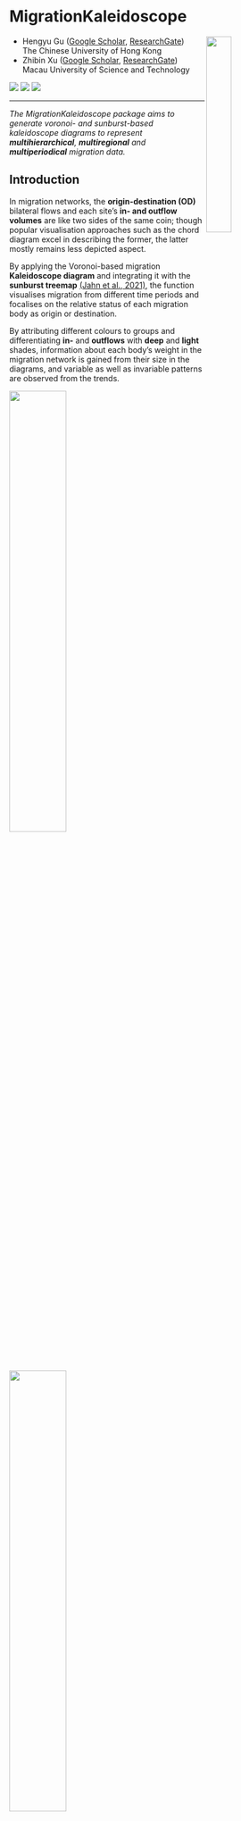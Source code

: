 <h1>MigrationKaleidoscope</h1>

<img src="https://github.com/HengyuGu1994/MigrationKaleidoscope/blob/main/MigrationKaleidoscopeChina.png" width=30% height=30% align="right" />

* Hengyu Gu ([Google Scholar](https://scholar.google.com/citations?user=eqYzq68AAAAJ&hl=ja&oi=sra), [ResearchGate](https://www.researchgate.net/profile/Hengyu-Gu)) <br />
The Chinese University of Hong Kong <br />
* Zhibin Xu ([Google Scholar](https://scholar.google.com/citations?user=rRsBXUAAAAAJ&hl=ja&oi=sra), [ResearchGate](https://www.researchgate.net/profile/Zhibin-Xu-7)) <br />
Macau University of Science and Technology

<p>

<img src="https://img.shields.io/badge/multi-hierarchical-red">

<img src="https://img.shields.io/badge/multi-regional-blue">

<img src="https://img.shields.io/badge/multi-periodical-green">

</p>


------------------------------------------------------------------------

_The MigrationKaleidoscope package aims to generate voronoi- and sunburst-based kaleidoscope diagrams to represent **multihierarchical**, **multiregional** and **multiperiodical** migration data._ <br />

## Introduction
 
In migration networks, the **origin-destination (OD)** bilateral flows and each site’s **in- and outflow volumes** are like two sides of the same coin; though popular visualisation approaches such as the chord diagram excel in describing the former, the latter mostly remains less depicted aspect. <br />

By applying the Voronoi-based migration **Kaleidoscope diagram** and integrating it with the **sunburst treemap** [(Jahn et al., 2021)](https://github.com/m-jahn/WeightedTreemaps), the function visualises migration from different time periods and focalises on the relative status of each migration body as origin or destination. <br />

By attributing different colours to groups and differentiating **in-** and **outflows** with **deep** and **light** shades, information about each body’s weight in the migration network is gained from their size in the diagrams, and variable as well as invariable patterns are observed from the trends. <br />

<p float="left">
  <img src="https://github.com/HengyuGu1994/MigrationKaleidoscope/blob/main/MigrationKaleidoscopeChina.png" width=45% height=45% />
  <img src="https://github.com/HengyuGu1994/MigrationKaleidoscope/blob/main/StackedBarplotChina.png" width=45% height=45% /> 
</p>
<p align="center">Deep color for in-migration, light color for out-migration <br />

Note that the migration concept is also applicable to imports and exports in international trade. <br />
 
<p float="left">
  <img src="https://github.com/HengyuGu1994/MigrationKaleidoscope/blob/main/MigrationKaleidoscopeWorldBank.png" width=45% height=45% />
  <img src="https://github.com/HengyuGu1994/MigrationKaleidoscope/blob/main/StackedBarplotWorldBank.png" width=45% height=45% /> 
</p>
<p align="center">Deep color for in-migration (imports), light color for out-migration (exports)<br />

<p float="left">
  <img src="https://github.com/HengyuGu1994/MigrationKaleidoscope/blob/main/MigrationKaleidoscopeUIS.png" width=45% height=45% />
  <img src="https://github.com/HengyuGu1994/MigrationKaleidoscope/blob/main/StackedBarplotUIS.png" width=45% height=45% /> 
</p>
<p align="center">Deep color for male inbound international students, light color for female inbound international students<br />

<img src="https://github.com/HengyuGu1994/MigrationKaleidoscope/blob/main/ism2014-2018.png" width=30% height=30% align="right" />
 
> See also the chord diagram visualization of International Student Mobility by [Gu and Xu (2022)](https://doi.org/10.1177/0308518X211055180) on Environment and Planning A: Economy and Space, First Published October 30, 2021. 
 
## Comments<br />
 
<img src="https://github.com/HengyuGu1994/MigrationKaleidoscope/blob/main/Environment and Planning B_cover.png" width=20% height=20% align="right" />

<p>
 
> [Gu and Xu (2022)](https://doi.org/10.1177/23998083221082916) present a diachronic visualisation of China’s internal migration patterns at the country, region and province level simultaneously. They achieve this through an innovative repurposing and expansion of the Voronoi-based Kaleidoscope diagram developed by the [German Federal Statistical Office (2022)](https://www.destatis.de/EN/Themes/Economy/Prices/Consumer-Price-Index/price-kaleidoscope-overview.html) for monitoring price trends of goods and services ... The three short articles published as “Featured graphics” in this issue provide excellent examples of what we are looking for in future submissions. <br />

——Environment and Planning B: Urban Analytics and City Science Editorial, [First Published April 19, 2022](https://doi.org/10.1177/23998083221096895)<br />

</p> 

## Installation

Use the following code to install from GitHub.

```R
devtools::install_github("HengyuGu1994/MigrationKaleidoscope")
```

## Data Format 

| h1   | h2              | h3            | color | value       | year      |
| ---- | --------------- | ------------- | ----- | ----------- | --------- |
| East | Beijing 4.23    | Beijing-in    | 1     | 3.827759959 | 2005-2010 |
| East | Tianjin 1.71    | Tianjin-in    | 1     | 1.49712     | 2005-2010 |
| East | Hebei 2.94      | Hebei-in      | 1     | 0.924089997 | 2005-2010 |
| East | Shandong 3.35   | Shandong-in   | 1     | 1.335580002 | 2005-2010 |
| East | Jiangsu 6.78    | Jiangsu-in    | 1     | 4.887289935 | 2005-2010 |
...
| East | Beijing 4.23    | Beijing-out   | 2     | 0.405949995 | 2005-2010 |
| East | Tianjin 1.71    | Tianjin-out   | 2     | 0.213359999 | 2005-2010 |
| East | Hebei 2.94      | Hebei-out     | 2     | 2.017390001 | 2005-2010 |
| East | Shandong 3.35   | Shandong-out  | 2     | 2.014989985 | 2005-2010 |
| East | Jiangsu 6.78    | Jiangsu-out   | 2     | 1.893540001 | 2005-2010 |
...
 
 - **The hierarchies:** The hierarchies are named h1, h2 ... etc., note that the level to be labeled can be customized, such as `"Beijing 4.23"` serves both as the second level indicator and a label string. Meanwhile, the lowest level should end with `"-in"` and `"-out"`.
 - **The color:** A numeric series starting from `1` and should be in accordance with the label level. The color column should be sorted in ascending order.
 - **The value:** Values defining the cells' and labels' sizes.
 - **The year:** Year for the time series.
 
## Usage

The package requires 4 compulsory parameters:
- **data_name:** the name of the csv file for data input that has been described above, such as `"xx.csv"`. 
- **label_level:** the level of the hierarchical data to be used for labeling, such as `2`.
- **color_palette_original:** the hex color codes for representing different groups of data, should be of the same length as the labeled level, such as `c("#ee3437","#0081c1","#9d55a2","#0bae57")`.
- **year:** the year selected to present the data, should be one of the `year` column elements such as `"2010-2015"`.<br />

as well as 3 optional parameters:
- **seed:** the seed to initiate the Kaleidoscope diagram, for different seeds give rise to different or even zero patterns, depending on the convergence of the state.
- **title:** the title for the stacked barplots, should be in quotes such as `"xx"`.
- **subtitle:** the subtitle for the stacked barplots, should also be in quotes such as `"xx"`. 
 
 After all parameters are determined, run the following codes with sample data 1:

```R
library(MigrationKaleidoscope)
MigrationKaleidoscope(data_name = "MigrationChina.csv",
                      label_level = 2,
                      color_palette_original = c("#ee3437","#0081c1",
                                                 "#9d55a2","#0bae57"),
                      year = "2010-2015",seed = 114,
                      title = "China's Internal Migration (Million)",
                      subtitle = "source: National Population Census of the People's Republic of China"
)
```

as well as data sample 2:

```R
MigrationKaleidoscope(data_name = "MigrationWorldBank.csv",
                      label_level = 2,
                      color_palette_original = c("#ff1b6b","#2e95a0",
                                                 "#0077c7","#44b77c",
                                                 "#f1c432"),
                      year = "2019",
                      title = "Imports and Exports of goods, services and primary income\n(BoP, current million US$)",
                      subtitle = "source: World Bank"
                      )
```

and data sample 3:

```R
MigrationKaleidoscope(data_name = "MigrationUIS.csv",
                      label_level = 2,
                      color_palette_original = c("#e580bd","#8397c5",
                                                 "#fc8357","#5bbc9c",
                                                 "#9dd349"),
                      year = "2019",
                      title = "Inbound internationally mobile students by gender",
                      subtitle = "source: The UNESCO Institute for Statistics (UIS)"
                      )
```

## Citation

Please cite using this form (APA for example):

> Gu, H., & Xu, Z. (2022). Kaleidoscope visualisation of China’s internal migration, 1985–2020. *Environment and Planning B: Urban Analytics and City Science*. https://doi.org/10.1177/23998083221082916

## Acknowledgements

This package relies greatly on the seminal work of [Michael Jahn, David Leslie and Ahmadou Dicko (2021)](https://github.com/m-jahn/WeightedTreemaps) which makes possible the creation of voronoi and sunburst treemaps. Based on their original version of treemaps, this package integrated voronoi and sunburst diagrams as well as attached circular labels to better illustrate the values of each component. We would like to extend our genuine gratitude to their generous contribution and devotion.
